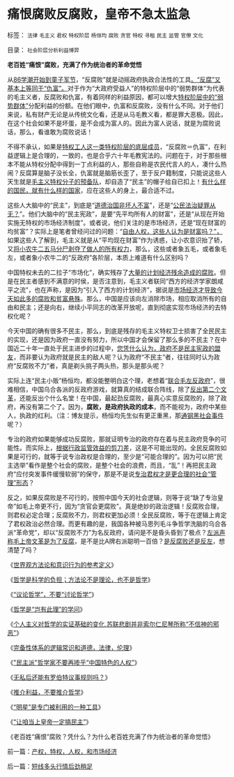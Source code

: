 # 痛恨腐败反腐败，皇帝不急太监急

标签： `法律` `毛主义` `君权` `特权阶层` `杨恒均` `腐败` `贪官` `特权` `寻租` `民主` `监管` `官僚` `文化` 

目录： `社会阶层分析利益博羿`

**老百姓“痛恨”腐败，充满了作为统治者的革命觉悟**

从[86学潮开始到童子军节](http://darthvad.blog.163.com/blog/static/5339947020094251031015/)，“反腐败”就是动摇政府执政合法性的工具[。“反腐”又基本上等同于“仇富”。](../../../2009/8/2/行政监管无法减少腐败，无法控制特权最大化定律.md)对于作为“大政府受益人”的特权阶层中的“弱势群体”为代表的毛主义者，反腐败和仇富，有着同样的利益原因，都可以增大[特权阶层中的“弱势群体”](../../../2009/7/31/弱势人群和人权弱势人群之人人平等.md)分配利益的份额。在他们眼中，仇富和反腐败，没有什么不同。对于他们来说，私有财产无论是从传统文化看，还是从马毛教义看，都是罪大恶极。因此，在这个社会如果不是坏蛋，是不会成为富人的。因此为富人说话，就是为腐败说话，那么，看谁敢为腐败说话！

不得不承认，如果是[特权工人这一类特权阶层的底层成员](../../../2009/7/30/身享特权不感恩来不知福.md)，“反腐败＝仇富”，在利益逻辑上是合理的，一致的，也是合乎六十年毛教宪法的。问题在于，对于那些根本不能从特权分配中得到一丁点利益的人，那些自称是农民代言人的人，凑什么热闹？反腐算是脑子没长全，仇富就是脑筋长歪了，至于反户籍制度，只能说这些人天生就是[毛主义特权分子的预备队](../../../2009/10/25/特权卫士生产线和怪胎民主派.md)，却自造了“民主”的帽子给自已扣上！[有什么样的国民，就有什么样的国家](../../../2009/12/31/有什么样的文化，就有什么样的国民.md)，应在这些人的身上，最合适不过。

这些人大脑中的“民主”，到底是“[道德治国非坏人不富](http://darthvad.blog.sohu.com/133552226.html)”，还是“[公民法治疑罪从无？](../../../2009/8/21/少呼吁点道德，多普及一点法制.md)”。他们大脑中的“民主宪政”，是要“先平均所有人的财富”，还是“从现在开始实施无特权的市场经济制度”。或者说，他们关注的是市场经济，还是“现在财富的均贫富”？实际上是笔者曾经问过的问题：“[自由人权，这些人认为是财富吗？”，](../../../2009/9/8/人权和自由对你确实有价值吗？.md)如果这些人了解到，毛主义就是从“平均现在财富”作为诱惑，让小农意识抬了轿，又[将小农牛二五马分尸剥夺了做人的所有权力](../../../2009/10/13/小农意识仇富牛二历史命运.md)，那么，这些或者象五毛，或者象毛左，或者象小农牛二的“反政府”各阶层，本质上难道有什么区别吗？

中国特权未去的二拉子“市场化”，确实残存了[大量的计划经济残余造成的腐败](../../../2009/8/14/计划经济的划拨是寻租腐败之源.md)。但是在民主者感到不满意的时侯，是否注意到，毛主义者联同“西方的经济学家朗咸平之流”，也在声称，是因为“引入了西方的计划经济”，据说是[市场经济才导致今天如此多的腐败和贫富悬殊](../../../2009/11/24/为什么市场经济能消除贫富差距.md)。那么，中国是应该向左消除市场，相应取消所有的自由和民主；还是向右，继续小平同志的改革开放呢，直到彻底实现市场经济的去特权化呢？

今天中国的确有很多不民主，那么，到底是残存的毛主义特权卫士损害了全民民主的实现，还是因为政府一直没有努力，所以中国才会保留了那么多的不民主？在中国近二十年一直处于民主进步的过程中，[您凭什么认为，政府不是民主宪政的盟友](../../../2009/9/26/科学就是发展观！政府是抵制极左民粹乌托邦的中流砥柱.md)，而非要认为政府就是民主的敌人呢？认为政府“不民主”者，往往同时认为政府“反腐败不力”者，真是剃头挑子两头热，那头是那头呢？

实际上连“民主小贩”杨恒均，都没能整明白这个理，老想着“[联合毛左反政府](http://darthvad.blog.sohu.com/132380956.html)”，很难相信，中国乌合各派的反政府游戏，就算真的结成联合阵线，除了[反出第二个文革](../../../2010/2/10/李庄玉娇的政治觉悟和欧元区破产游戏和经济危机.md)，还能反出个什么名堂！在中国，最起劲反腐败，最真心实意反腐败的，除了政府，再没有第二个了。因为，**腐败，是政府执政的成本**，而不能视为，政府中某些人，执政的红利。（注：博友提示，杨恒均先生似有更正重黑，那[通钢黑社会事件](http://darthvad.blog.163.com/blog/static/53399470200971005657759/)呢？）

专治的政府如果能够成功反腐败，那就证明专治的政府存在着与民主政府竞争的可能性。而实际上，[根据行政监管效益的剪刀差](../../../2009/5/25/行政效益剪刀差和保守主义：公权分立牵制不能减少腐败.md)，这是不可能出现的。全民反腐败如果是可行的，就等于说专治政权是合理的，至少是“可能合理的”。因为可以把“民主选举”看作是整个社会的腐败，是整个社会的浪费，而且，“乱”！再把民主政府“应付突发事件缓慢软弱”的保守，那是不是说[专治君权才是更合理的社会“管理”形态](../../../2009/9/8/城乡贫富差距客观上强化了央权社会结构.md)？

反之，如果反腐败是不可行的，按照中国今天的社会逻辑，则等于说“缺了专治皇帝”如毛上帝更不行，因为“贪官会更腐败”。真是绝妙的政治逻辑！反腐败合理，则君权必定合理；反腐败不力，则君权更加必须！全民反腐败，等于在逻辑上肯定了君权政治必然合理。而更有趣的是，我国各种被马恩列毛斗争哲学洗脑的乌合各派“革命党”，却以“反腐败不力”为名反政府，请问是不是昏头昏到了极点？[左派声称毛上帝文革是为了反腐](../../../2009/7/3/看看毛主席是怎样发动文革反腐的.md)，是不是比A牌右派聪明一百倍？[是反腐败还是反左](../../../2009/7/15/为什么反左就是反腐败？反毛左反腐效益最高？.md)，想清楚了吗？

《[世界观方法论和意识行为的参考定义](../../../2010/2/11/世界观方法论和意识行为的参考定义.md)》

《[哲学是科学的负担；方法论不是理论，也不是哲学](../../../2010/2/11/哲学是科学的负担；方法论不是理论，也不是哲学.md)》

《[“议论哲学”，不要“讨论哲学”](../../../2010/2/11/“议论哲学”，不要“讨论哲学”.md)》

《[哲学是“岂有此理”的学问](../../../2010/2/12/哲学是“岂有此理”的学问.md)》

《[个人主义对哲学的实证基础的变化,苏联悲剧并非索尔仁尼琴所称“不信神的邪恶”](../../../2010/2/12/个人主义对哲学的实证基础的变化.md)》

《[完备性体系的逻辑常识和道德，法律，伦理](../../../2010/2/21/完备性体系的逻辑常识和道德，法律，伦理.md)》

《["民主派"哲学家不要再掺乎“中国特色的人权”](../../../2010/2/22/&quot;民主派&quot;哲学家不要再掺乎“中国特色的人权”.md)》

《[无私后还能有罗伯特议事规则吗？](../../../2010/2/22/无私后还能有罗伯特议事规则吗？.md)》

《[推介利益，不要推介哲学](../../../2010/2/23/推介利益，不要推介哲学.md)》

《[“明星”是专门被利用的一种工具](../../../2010/2/23/当明星搏出名有啥好处.md)》

《[“让咱当上皇帝一定搞民主”](http://blog.sina.com.cn/s/blog_5563a64d0100gvo4.html)》

《老百姓“痛恨”腐败？凭什么？为什么老百姓充满了作为统治者的革命觉悟》



前一篇：[产权，特权，人权，和市场经济](../../../2010/2/24/产权，特权，人权，和市场经济.md)

后一篇：[短线多头行情后劲稍足](../../../2010/2/26/短线多头行情后劲稍足.md)